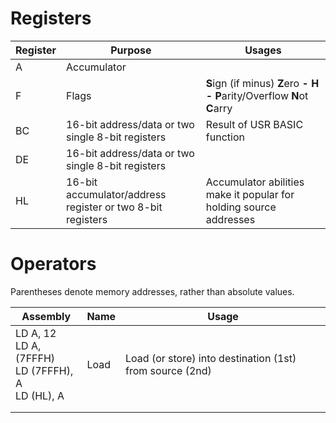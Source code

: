 
# Registers

| Register | Purpose | Usages |
|----------|------|-------|
| A | Accumulator | |
| F | Flags | **S**ign (if minus)	**Z**ero **-** **H** **-**	**P**arity/Overflow	**N**ot	**C**arry	|
| BC | 16-bit address/data or two single 8-bit registers | Result of USR BASIC function |
| DE | 16-bit address/data or two single 8-bit registers | |
| HL | 16-bit accumulator/address register or two 8-bit registers | Accumulator abilities make it popular for holding source addresses |

# Operators

Parentheses denote memory addresses, rather than absolute values.

| Assembly                                        | Name | Usage                                                  |
|-------------------------------------------------|------|--------------------------------------------------------|
| LD A, 12<br>LD A, (7FFFH)<br>LD (7FFFH), A<br>LD (HL), A | Load | Load (or store) into destination (1st) from source (2nd) |
|                                                 |      |                                                        |
|                                                 |      |                                                        |
